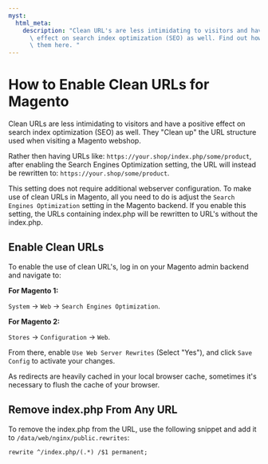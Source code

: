 ```yaml
---
myst:
  html_meta:
    description: "Clean URL's are less intimidating to visitors and have a positive\
      \ effect on search index optimization (SEO) as well. Find out how to enable\
      \ them here. "
---
```


<!-- source: https://support.hypernode.com/en/ecommerce/magento-1/how-to-enable-clean-url-s-for-magento-1/ -->

# How to Enable Clean URLs for Magento

Clean URLs are less intimidating to visitors and have a positive effect on search index optimization (SEO) as well.
They "Clean up" the URL structure used when visiting a Magento webshop.

Rather then having URLs like: `https://your.shop/index.php/some/product`, after enabling the Search Engines Optimization setting, the URL will instead be rewritten to: `https://your.shop/some/product`.

This setting does not require additional webserver configuration. To make use of clean URLs in Magento, all you need to do is adjust the `Search Engines Optimization` setting in the Magento backend. If you enable this setting, the URLs containing index.php will be rewritten to URL's without the index.php.

## Enable Clean URLs

To enable the use of clean URL's, log in on your Magento admin backend and navigate to:

**For Magento 1:**

`System` -> `Web` -> `Search Engines Optimization`.

**For Magento 2:**

`Stores` -> `Configuration` -> `Web`.

From there, enable `Use Web Server Rewrites` (Select "Yes"), and click `Save Config` to activate your changes.

As redirects are heavily cached in your local browser cache, sometimes it's necessary to flush the cache of your browser.

## Remove index.php From Any URL

To remove the index.php from the URL, use the following snippet and add it to `/data/web/nginx/public.rewrites`:

```nginx
rewrite ^/index.php/(.*) /$1 permanent;
```
